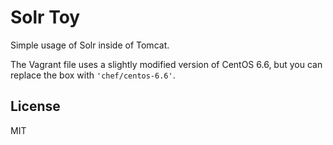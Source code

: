 # Solr Toy

Simple usage of Solr inside of Tomcat.

The Vagrant file uses a slightly modified version of CentOS 6.6, but you can
replace the box with `'chef/centos-6.6'`.

## License

MIT

